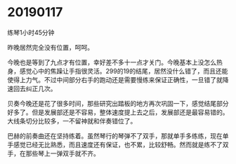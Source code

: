 # 20190117

练琴1小时45分钟

昨晚居然完全没有位置，呵呵。

今晚也是等到了九点才有位置，幸好差不多十一点才关门。今晚基本上没怎么热身，感觉心中的焦躁让手指很灵活。299的19的结尾，居然没什么错了，而且还能使得上力气。不过中间部分右手的跑动还是需要慢练来保证正确性，一旦错了就降速回去纠正几次。

贝奏今晚还是花了很多时间，那些研究出踏板的地方再次巩固一下，感觉结尾部分好多了。但是发展部还是不容易，整体速度提上去之后，发展部还是最容易错的。大线条切分比较多，一不留神就和伴奏错位了。

巴赫的前奏曲还在坚持练着。虽然琴行的琴弹不了双手，那就单手多练练，现在单手感觉已经无比熟悉，而且速度还有保证，也不累，比较舒畅。然而就是练不了双手，在那些琴上一弹双手就不齐。
